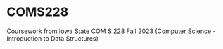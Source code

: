 # COMS228
Coursework from Iowa State COM S 228 Fall 2023 (Computer Science - Introduction to Data Structures)

